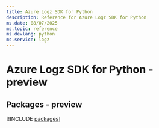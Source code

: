 ```yaml
---
title: Azure Logz SDK for Python
description: Reference for Azure Logz SDK for Python
ms.date: 08/07/2025
ms.topic: reference
ms.devlang: python
ms.service: logz
---
```

# Azure Logz SDK for Python - preview
## Packages - preview
[!INCLUDE [packages](logz-index.md)]